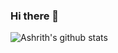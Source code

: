 ### Hi there 👋
![Ashrith's github stats](https://github-readme-stats.vercel.app/api?username=ashr81&show_icons=true&theme=graywhite)
<!--
**ashr81/ashr81** is a ✨ _special_ ✨ repository because its `README.md` (this file) appears on your GitHub profile.
Here are some ideas to get you started:

- 🔭 I’m currently working on ...
- 🌱 I’m currently learning ...
- 👯 I’m looking to collaborate on ...
- 🤔 I’m looking for help with ...
- 💬 Ask me about ...
- 📫 How to reach me: ...
- 😄 Pronouns: ...
- ⚡ Fun fact: ...
-->
